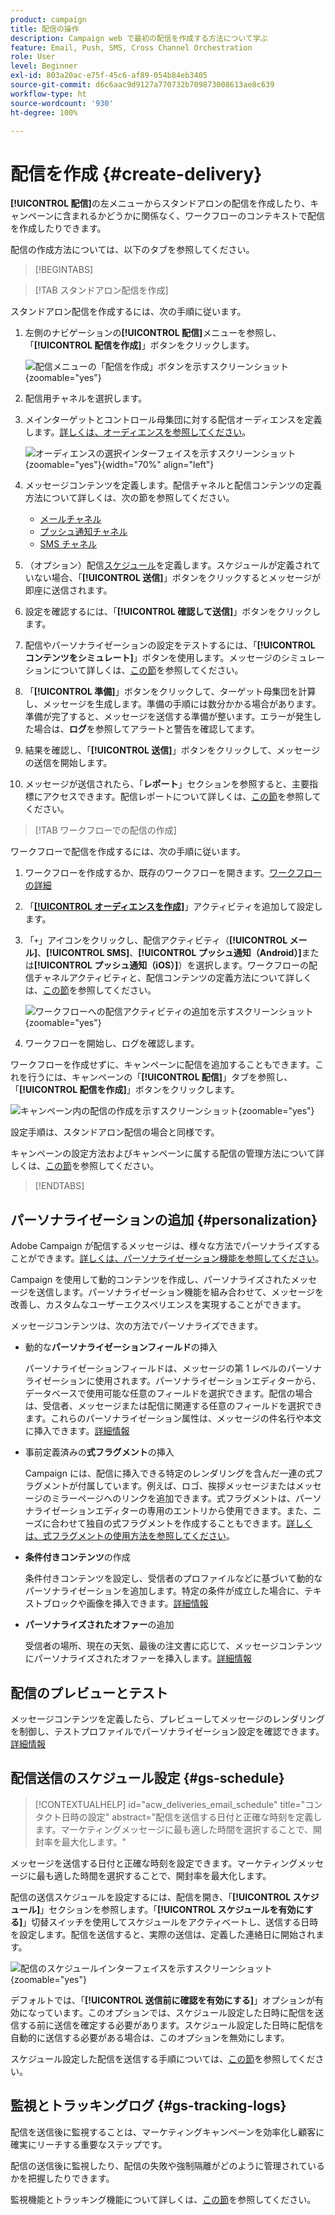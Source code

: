 ```yaml
---
product: campaign
title: 配信の操作
description: Campaign web で最初の配信を作成する方法について学ぶ
feature: Email, Push, SMS, Cross Channel Orchestration
role: User
level: Beginner
exl-id: 803a20ac-e75f-45c6-af89-054b84eb3405
source-git-commit: d6c6aac9d9127a770732b709873008613ae8c639
workflow-type: ht
source-wordcount: '930'
ht-degree: 100%

---
```


# 配信を作成 {#create-delivery}

**[!UICONTROL 配信]**&#x200B;の左メニューからスタンドアロンの配信を作成したり、キャンペーンに含まれるかどうかに関係なく、ワークフローのコンテキストで配信を作成したりできます。

配信の作成方法については、以下のタブを参照してください。

>[!BEGINTABS]

>[!TAB スタンドアロン配信を作成]

スタンドアロン配信を作成するには、次の手順に従います。

1. 左側のナビゲーションの&#x200B;**[!UICONTROL 配信]**&#x200B;メニューを参照し、「**[!UICONTROL 配信を作成]**」ボタンをクリックします。

   ![配信メニューの「配信を作成」ボタンを示すスクリーンショット](assets/create-a-delivery.png){zoomable="yes"}

1. 配信用チャネルを選択します。
1. メインターゲットとコントロール母集団に対する配信オーディエンスを定義します。[詳しくは、オーディエンスを参照してください](../audience/about-recipients.md)。

   ![オーディエンスの選択インターフェイスを示すスクリーンショット](assets/select-audience.png){zoomable="yes"}{width="70%" align="left"}

1. メッセージコンテンツを定義します。配信チャネルと配信コンテンツの定義方法について詳しくは、次の節を参照してください。

   * [メールチャネル](../email/create-email.md)
   * [プッシュ通知チャネル](../push/gs-push.md)
   * [SMS チャネル](../sms/create-sms.md)

1. （オプション）配信[スケジュール](#gs-schedule)を定義します。スケジュールが定義されていない場合、「**[!UICONTROL 送信]**」ボタンをクリックするとメッセージが即座に送信されます。
1. 設定を確認するには、「**[!UICONTROL 確認して送信]**」ボタンをクリックします。
1. 配信やパーソナライゼーションの設定をテストするには、「**[!UICONTROL コンテンツをシミュレート]**」ボタンを使用します。メッセージのシミュレーションについて詳しくは、[この節](../preview-test/preview-test.md)を参照してください。
1. 「**[!UICONTROL 準備]**」ボタンをクリックして、ターゲット母集団を計算し、メッセージを生成します。準備の手順には数分かかる場合があります。準備が完了すると、メッセージを送信する準備が整います。エラーが発生した場合は、**ログ**&#x200B;を参照してアラートと警告を確認してます。
1. 結果を確認し、「**[!UICONTROL 送信]**」ボタンをクリックして、メッセージの送信を開始します。
1. メッセージが送信されたら、「**レポート**」セクションを参照すると、主要指標にアクセスできます。配信レポートについて詳しくは、[この節](../reporting/delivery-reports.md)を参照してください。

>[!TAB ワークフローでの配信の作成]

ワークフローで配信を作成するには、次の手順に従います。

1. ワークフローを作成するか、既存のワークフローを開きます。[ワークフローの詳細](../workflows/gs-workflow-creation.md#gs-workflow-steps)
1. 「[**[!UICONTROL オーディエンスを作成]**](../workflows/activities/build-audience.md)」アクティビティを追加して設定します。
1. 「`+`」アイコンをクリックし、配信アクティビティ（**[!UICONTROL メール]**、**[!UICONTROL SMS]**、**[!UICONTROL プッシュ通知（Android）]**&#x200B;または&#x200B;**[!UICONTROL プッシュ通知（iOS）]**）を選択します。ワークフローの配信チャネルアクティビティと、配信コンテンツの定義方法について詳しくは、[この節](../workflows/activities/channels.md)を参照してください。

   ![ワークフローへの配信アクティビティの追加を示すスクリーンショット](assets/add-delivery-in-wf.png){zoomable="yes"}

1. ワークフローを開始し、ログを確認します。

ワークフローを作成せずに、キャンペーンに配信を追加することもできます。これを行うには、キャンペーンの「**[!UICONTROL 配信]**」タブを参照し、「**[!UICONTROL 配信を作成]**」ボタンをクリックします。

![キャンペーン内の配信の作成を示すスクリーンショット](assets/new-campaign-delivery.png){zoomable="yes"}

設定手順は、スタンドアロン配信の場合と同様です。

キャンペーンの設定方法およびキャンペーンに属する配信の管理方法について詳しくは、[この節](../campaigns/gs-campaigns.md)を参照してください。

>[!ENDTABS]

## パーソナライゼーションの追加 {#personalization}

Adobe Campaign が配信するメッセージは、様々な方法でパーソナライズすることができます。[詳しくは、パーソナライゼーション機能を参照してください](../personalization/gs-personalization.md)。

Campaign を使用して動的コンテンツを作成し、パーソナライズされたメッセージを送信します。パーソナライゼーション機能を組み合わせて、メッセージを改善し、カスタムなユーザーエクスペリエンスを実現することができます。

メッセージコンテンツは、次の方法でパーソナライズできます。

* 動的な&#x200B;**パーソナライゼーションフィールド**&#x200B;の挿入

  パーソナライゼーションフィールドは、メッセージの第 1 レベルのパーソナライゼーションに使用されます。パーソナライゼーションエディターから、データベースで使用可能な任意のフィールドを選択できます。配信の場合は、受信者、メッセージまたは配信に関連する任意のフィールドを選択できます。これらのパーソナライゼーション属性は、メッセージの件名行や本文に挿入できます。[詳細情報](../personalization/personalize.md)

* 事前定義済みの&#x200B;**式フラグメント**&#x200B;の挿入

  Campaign には、配信に挿入できる特定のレンダリングを含んだ一連の式フラグメントが付属しています。例えば、ロゴ、挨拶メッセージまたはメッセージのミラーページへのリンクを追加できます。式フラグメントは、パーソナライゼーションエディターの専用のエントリから使用できます。また、ニーズに合わせて独自の式フラグメントを作成することもできます。[詳しくは、式フラグメントの使用方法を参照してください](../content/use-expression-fragments.md)。

* **条件付きコンテンツ**&#x200B;の作成

  条件付きコンテンツを設定し、受信者のプロファイルなどに基づいて動的なパーソナライゼーションを追加します。特定の条件が成立した場合に、テキストブロックや画像を挿入できます。[詳細情報](../personalization/conditions.md)

* **パーソナライズされたオファー**&#x200B;の追加

  受信者の場所、現在の天気、最後の注文書に応じて、メッセージコンテンツにパーソナライズされたオファーを挿入します。[詳細情報](../msg/offers.md)

## 配信のプレビューとテスト

メッセージコンテンツを定義したら、プレビューしてメッセージのレンダリングを制御し、テストプロファイルでパーソナライゼーション設定を確認できます。[詳細情報](../preview-test/preview-test.md)

## 配信送信のスケジュール設定 {#gs-schedule}

>[!CONTEXTUALHELP]
>id="acw_deliveries_email_schedule"
>title="コンタクト日時の設定"
>abstract="配信を送信する日付と正確な時刻を定義します。マーケティングメッセージに最も適した時間を選択することで、開封率を最大化します。"

メッセージを送信する日付と正確な時刻を設定できます。マーケティングメッセージに最も適した時間を選択することで、開封率を最大化します。

配信の送信スケジュールを設定するには、配信を開き、「**[!UICONTROL スケジュール]**」セクションを参照します。「**[!UICONTROL スケジュールを有効にする]**」切替スイッチを使用してスケジュールをアクティベートし、送信する日時を設定します。配信を送信すると、実際の送信は、定義した連絡日に開始されます。

![配信のスケジュールインターフェイスを示すスクリーンショット](assets/schedule.png){zoomable="yes"}

デフォルトでは、「**[!UICONTROL 送信前に確認を有効にする]**」オプションが有効になっています。このオプションでは、スケジュール設定した日時に配信を送信する前に送信を確定する必要があります。スケジュール設定した日時に配信を自動的に送信する必要がある場合は、このオプションを無効にします。

スケジュール設定した配信を送信する手順については、[この節](../monitor/prepare-send.md#schedule-the-send)を参照してください。

## 監視とトラッキングログ {#gs-tracking-logs}

配信を送信後に監視することは、マーケティングキャンペーンを効率化し顧客に確実にリーチする重要なステップです。

配信の送信後に監視したり、配信の失敗や強制隔離がどのように管理されているかを把握したりできます。

監視機能とトラッキング機能について詳しくは、[この節](../reporting/gs-reports.md)を参照してください。